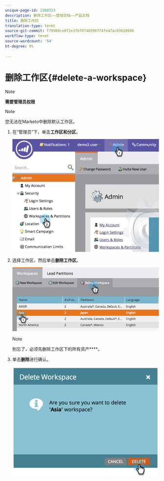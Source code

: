 ```yaml
---
unique-page-id: 2360313
description: 删除工作区——营销文档——产品文档
title: 删除工作区
translation-type: tm+mt
source-git-commit: f79909ce8f2e37bf0748596774fe47ac03618696
workflow-type: tm+mt
source-wordcount: '54'
ht-degree: 0%

---
```



# 删除工作区{#delete-a-workspace}

>[!NOTE]
>
>**需要管理员权限**

>[!NOTE]
>
>您无法在Marketo中删除默认工作区。

1. 在“管理员”下，单击&#x200B;**工作区和分区**。

   ![](assets/image2014-9-17-11-3a56-3a34.png)

1. 选择工作区，然后单击&#x200B;**删除工作区**。

   ![](assets/image2014-9-17-11-3a56-3a50.png)

   >[!NOTE]
   >
   >别忘了，必须先删除工作区下的所有资产&#x200B;****。

1. 单击&#x200B;**删除**&#x200B;进行确认。

   ![](assets/image2014-9-17-11-3a57-3a1.png)
